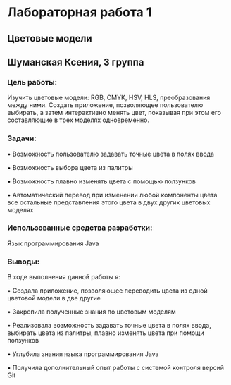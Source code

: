 # Лабораторная работа 1 

## Цветовые модели

## Шуманская Ксения, 3 группа


### Цель работы:
Изучить цветовые модели: RGB, CMYK, HSV, HLS, преобразования между ними. Создать приложение, позволяющее пользователю  выбирать, а затем интерактивно менять цвет, показывая при этом его составляющие в трех моделях одновременно.

### Задачи:

•	Возможность пользователю задавать точные цвета в полях ввода

•	Возможность выбора цвета из палитры

•	Возможность плавно изменять цвета с помощью ползунков

•	Автоматический перевод при изменении любой компоненты цвета все остальные представления этого цвета в двух других цветовых моделях 


### Использованные средства разработки:
Язык программирования Java
### Выводы:
В ходе выполнения данной работы я:

•	Создала приложение, позволяющее переводить цвета из одной цветовой модели в две другие

•	Закрепила полученные знания по цветовым моделям

•	Реализовала возможность задавать точные цвета в полях ввода, выбирать цвета из палитры, плавно изменять цвета при помощи ползунков

•	Углубила знания языка программирования Java

•	Получила дополнительный опыт работы с системой контроля версий Git



